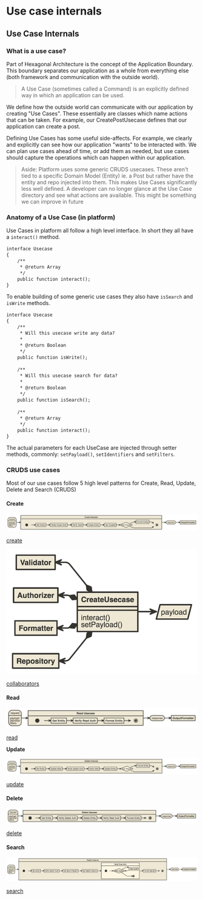 # Use case internals

## Use Case Internals

### What is a use case?

Part of Hexagonal Architecture is the concept of the Application Boundary. This boundary separates our application as a whole from everything else \(both framework and communication with the outside world\).

> A Use Case \(sometimes called a Command\) is an explicitly defined way in which an application can be used.

We define how the outside world can communicate with our application by creating "Use Cases". These essentially are classes which name actions that can be taken. For example, our CreatePostUsecase defines that our application can create a post.

Defining Use Cases has some useful side-affects. For example, we clearly and explicitly can see how our application "wants" to be interacted with. We can plan use cases ahead of time, or add them as needed, but use cases should capture the operations which can happen within our application.

> Aside: Platform uses some generic CRUDS usecases. These aren't tied to a specific Domain Model \(Entity\) ie. a Post but rather have the entity and repo injected into them. This makes Use Cases significantly less well defined. A developer can no longer glance at the Use Case directory and see what actions are available. This might be something we can improve in future

### Anatomy of a Use Case \(in platform\)

Use Cases in platform all follow a high level interface. In short they all have a `interact()` method.

```text
interface Usecase
{
    /**
     * @return Array
     */
    public function interact();
}
```

To enable building of some generic use cases they also have `isSearch` and `isWrite` methods.

```text
interface Usecase
{
    /**
     * Will this usecase write any data?
     *
     * @return Boolean
     */
    public function isWrite();

    /**
     * Will this usecase search for data?
     *
     * @return Boolean
     */
    public function isSearch();

    /**
     * @return Array
     */
    public function interact();
}
```

The actual parameters for each UseCase are injected through setter methods, commonly: `setPayload()`, `setIdentifiers` and `setFilters`.

### CRUDS use cases

Most of our use cases follow 5 high level patterns for Create, Read, Update, Delete and Search \(CRUDS\)

#### Create

![Create Usecase](../.gitbook/assets/create-usecase-1.png)

[create](http://www.nomnoml.com/#view/%23title%3ACreate%20Usecase%0A%0A%5B%3Cstate%3Erequest%7C%0Apayload%0Aidentifier%0Afilters%5D%0A%0A%5BCreate%20Usecase%7C%0A%5B%3Cstart%3E%20interact%5D-%3E%5BGet%20Entity%5D%0A%5BGet%20Entity%5D-%3E%5BVerify%20Create%20Auth%5D%0A%5BVerify%20Create%20Auth%5D-%3E%5BVerify%20Valid%5D%0A%5BVerify%20Valid%5D-%3E%5BCreate%20Entity%5D%0A%5BCreate%20Entity%5D-%3E%5BGet%20Created%5D%0A%5BGet%20Created%5D-%3E%5B%3Cchoice%3E%20Can%20Read%3F%5D%0A%5B%3Cchoice%3E%20Can%20Read%3F%5D-%3E%5BFormat%20Entity%5D%0A%5B%3Cchoice%3E%20Can%20Read%3F%5D-%3E%5B%3Cend%3E%20return%5D%0A%5BFormat%20Entity%5D-%3E%5B%3Cend%3E%20return%5D%0A%5D%0A%0A%0A%5B%3Cstate%3Erequest%5D-%3E%5BCreate%20Usecase%5D%0A%5BCreate%20Usecase%5D-%3E%5B%3Cstate%3Eresponse%5D%0A%5B%3Cstate%3Eresponse%5D-%3E%5BOutputFormatter%5D%0A%0A%23direction%3A%20right%0A)

![Create Usecase - Collaborators](../.gitbook/assets/create-usecase-collab.png)

[collaborators](http://www.nomnoml.com/#view/%23title%3A%20Create%20UseCase%20Collaborators%0A%0A%5BCreateUsecase%7C%7C%0Ainteract%28%29%0AsetPayload%28%29%5D%0A%0A%5BValidator%5D%3C-%2B%5BCreateUsecase%5D%0A%5BAuthorizer%5D%3C-%2B%5BCreateUsecase%5D%0A%5BFormatter%5D%3C-%2B%5BCreateUsecase%5D%0A%5BRepository%5D%3C-%2B%5BCreateUsecase%5D%0A%0A%5BCreateUsecase%5D-%3E%5B%3Cinput%3E%20payload%5D%0A%0A%23direction%3A%20right) 

#### Read

![Read Usecase](../.gitbook/assets/read-usecase-2.png)

[read](http://www.nomnoml.com/#view/%23title%3A%20%20Read%20UseCase%0A%5B%3Cstate%3Erequest%5D-%3E%5BRead%20Usecase%5D%0A%5BRead%20Usecase%5D-%3E%5B%3Cstate%3Eresponse%5D%0A%5B%3Cstate%3Eresponse%5D-%3E%5BOutputFormatter%5D%0A%0A%5B%3Cstate%3Erequest%7C%0Apayload%0Aidentifier%0Afilters%5D%0A%0A%5BRead%20Usecase%7C%0A%5B%3Cstart%3E%20interact%28%29%5D-%3E%5BGet%20Entity%5D%0A%5BGet%20Entity%5D-%3E%5BVerify%20Read%20Auth%5D%0A%5BVerify%20Read%20Auth%5D-%3E%5BFormat%20Entity%5D%0A%5BFormat%20Entity%5D-%3E%5B%3Cend%3E%20return%5D%0A%5D%0A%0A%23direction%3A%20right) 

**Update**

![Update Usecase](../.gitbook/assets/update-usecase-2.png)

[update](http://www.nomnoml.com/#view/%23title%3AUpdate%20UseCase%0A%0A%5B%3Cstate%3Erequest%5D-%3E%5BUpdate%20Usecase%5D%0A%5BUpdate%20Usecase%5D-%3E%5B%3Cstate%3Eresponse%5D%0A%5B%3Cstate%3Eresponse%5D-%3E%5BOutputFormatter%5D%0A%0A%5B%3Cstate%3Erequest%7C%20payload%20identifier%20filters%5D%0A%5BUpdate%20Usecase%7C%20%0A%0A%5B%3Cstart%3E%20interact%28%29%5D-%3E%5BGet%20Entity%5D%0A%5BGet%20Entity%5D-%3E%5BUpdate%20State%5D%0A%5BUpdate%20State%5D-%3E%5BVerify%20Update%20Auth%5D%0A%5BVerify%20Update%20Auth%5D-%3E%5BVerify%20Valid%5D%0A%5BVerify%20Valid%5D-%3E%5BUpdate%20Entity%5D%0A%5BUpdate%20Entity%5D-%3E%5B%3Cchoice%3E%20Can%20Read%3F%5D%0A%5B%3Cchoice%3E%20Can%20Read%3F%5D-%3E%5BFormat%20Entity%5D%0A%5BFormat%20Entity%5D-%3E%5B%3Cend%3E%20return%5D%0A%5B%3Cchoice%3E%20Can%20Read%3F%5D-%3E%5B%3Cend%3E%20return%5D%20%0A%5D%0A%0A%23direction%3A%20right%0A%0A)

#### Delete

![Delete Usecase](../.gitbook/assets/delete-usecase-1.png)

[delete](http://www.nomnoml.com/#view/%23title%3ADelete%20UseCase%0A%0A%5B%3Cstate%3Erequest%5D-%3E%5BDelete%20Usecase%5D%0A%5BDelete%20Usecase%5D-%3E%5B%3Cstate%3Eresponse%5D%0A%5B%3Cstate%3Eresponse%5D-%3E%5BOutputFormatter%5D%0A%0A%5B%3Cstate%3Erequest%7C%0Apayload%0Aidentifier%0Afilters%5D%0A%0A%5BDelete%20Usecase%7C%0A%5B%3Cstart%3E%20interact%28%29%5D-%3E%5BGet%20Entity%5D%0A%5BGet%20Entity%5D-%3E%5BVerify%20Delete%20Auth%5D%0A%5BVerify%20Delete%20Auth%5D-%3E%5BDelete%20Entity%5D%0A%5BDelete%20Entity%5D-%3E%5BVerify%20Read%20Auth%5D%0A%5BVerify%20Read%20Auth%5D-%3E%5BFormat%20Entity%5D%0A%5BFormat%20Entity%5D-%3E%5B%3Cend%3E%20return%5D%0A%5D%0A%0A%23direction%3A%20right)

#### Search

![Search Usecase](../.gitbook/assets/search-usecase%20%283%29.png)

[search](http://www.nomnoml.com/#view/%23title%3ASearch%20UseCase%0A%0A%5B%3Cstate%3Erequest%5D-%3E%5BSearch%20Usecase%5D%0A%5BSearch%20Usecase%5D-%3E%5B%3Cstate%3Eresponse%5D%0A%5B%3Cstate%3Eresponse%5D-%3E%5BOutputFormatter%5D%0A%0A%5B%3Cstate%3Erequest%7C%0Apayload%0Aidentifier%0Afilters%5D%0A%0A%5BSearch%20Usecase%7C%0A%5B%3Cstart%3E%20interact%28%29%5D-%3E%5BGet%20Entity%5D%0A%5BGet%20Entity%5D-%3E%5BVerify%20Search%20Auth%5D%0A%5BVerify%20Search%20Auth%5D-%3E%5BSet%20Search%20Params%5D%0A%5BSet%20Search%20Params%5D-%3E%5BGet%20Search%20Sesults%5D%0A%5BGet%20Search%20Sesults%5D-%3E%5BVerify%20Read%20Auth%7C%0A%5B%3Cstart%3E%20foreach%5D-%3E%5B%3Cchoice%3Ewhile%20results%3F%5D%0A%5B%3Cchoice%3Ewhile%20results%3F%5D-%3E%5Bcheck%20auth%5D%0A%5Bcheck%20auth%5D-%3E%5B%3Cchoice%3Ewhile%20results%3F%5D%0A%5B%3Cchoice%3Ewhile%20results%3F%5D-%3E%5B%3Cend%3E%5D%0A%5D%0A%5BVerify%20Read%20Auth%5D-%3E%5BFormat%20Results%5D%0A%5BFormat%20Results%5D-%3E%5B%3Cend%3E%20return%5D%0A%5D%0A%0A%23direction%3A%20right)

